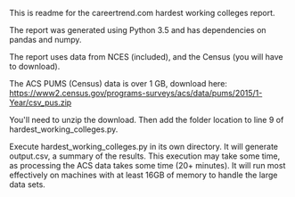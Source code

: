 This is readme for the careertrend.com hardest working colleges report.

The report was generated using Python 3.5 and has dependencies on pandas and numpy.

The report uses data from NCES (included), and the Census (you will have to download).

The ACS PUMS (Census) data is over 1 GB, download here: https://www2.census.gov/programs-surveys/acs/data/pums/2015/1-Year/csv_pus.zip

You'll need to unzip the download. Then add the folder location to line 9 of hardest_working_colleges.py.

Execute hardest_working_colleges.py in its own directory. It will generate output.csv, a summary of the results. This execution may take some time, as processing the ACS data takes some time (20+ minutes). It will run most effectively on machines with at least 16GB of memory to handle the large data sets.
